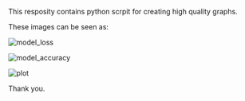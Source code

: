 This resposity contains python scrpit for creating high quality graphs.

These images can be seen as:

![model_loss](https://github.com/Afnankhn/plotting_line_graphs_python/assets/55242810/3b190486-31de-4de4-b81a-95ecda19c4f5)

![model_accuracy](https://github.com/Afnankhn/plotting_line_graphs_python/assets/55242810/809e254d-54a1-4b53-807f-c0ae7c481cee)

![plot](https://github.com/Afnankhn/plotting_line_graphs_python/assets/55242810/b90e3076-44da-4d29-b1c1-ac320f88047d)

Thank you.
